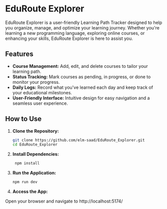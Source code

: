 # EduRoute Explorer

EduRoute Explorer is a user-friendly Learning Path Tracker designed to help you organize, manage, and optimize your learning journey. Whether you're learning a new programming language, exploring online courses, or enhancing your skills, EduRoute Explorer is here to assist you.

## Features

- **Course Management:** Add, edit, and delete courses to tailor your learning path.
- **Status Tracking:** Mark courses as pending, in progress, or done to monitor your progress.
- **Daily Logs:** Record what you've learned each day and keep track of your educational milestones.
- **User-Friendly Interface:** Intuitive design for easy navigation and a seamless user experience.

## How to Use

1. **Clone the Repository:**
   ```bash
   git clone https://github.com/elm-saad/EduRoute_Explorer.git
   cd EduRoute_Explorer

2. **Install Dependencies:**

   ```bash
    npm install
    ```

3. **Run the Application:**

    ```bash
    npm run dev
    ```

4. **Access the App:**

Open your browser and navigate to http://localhost:5174/






